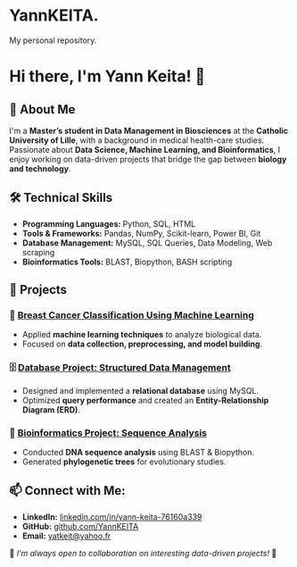# YannKEITA.
My personal repository.
# Hi there, I'm Yann Keita! 👋

## 🌱 About Me
I'm a **Master’s student in Data Management in Biosciences** at the **Catholic University of Lille**, with a background in medical health-care studies. Passionate about **Data Science, Machine Learning, and Bioinformatics**, I enjoy working on data-driven projects that bridge the gap between **biology and technology**.

## 🛠️ Technical Skills
- **Programming Languages:** Python, SQL, HTML
- **Tools & Frameworks:** Pandas, NumPy, Scikit-learn, Power BI, Git
- **Database Management:** MySQL, SQL Queries, Data Modeling, Web scraping
- **Bioinformatics Tools:** BLAST, Biopython, BASH scripting

## 🚀 Projects
### 🏥 [Breast Cancer Classification Using Machine Learning](https://github.com/YannKEITA/Capstone)
- Applied **machine learning techniques** to analyze biological data.
- Focused on **data collection, preprocessing, and model building**.

### 🗄️ [Database Project: Structured Data Management](https://github.com/YannKEITA/database)
- Designed and implemented a **relational database** using MySQL.
- Optimized **query performance** and created an **Entity-Relationship Diagram (ERD)**.

### 🧬 [Bioinformatics Project: Sequence Analysis](https://github.com/YannKEITA/Bioinformatics/tree/main)
- Conducted **DNA sequence analysis** using BLAST & Biopython.
- Generated **phylogenetic trees** for evolutionary studies.

## 📫 Connect with Me:
- **LinkedIn:** [linkedin.com/in/yann-keita-76160a339](https://www.linkedin.com/in/yann-keita-76160a339/)
- **GitHub:** [github.com/YannKEITA](https://github.com/YannKEITA)
- **Email:** yatkeit@yahoo.fr

📌 *I’m always open to collaboration on interesting data-driven projects!* 🚀
